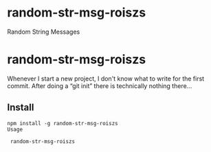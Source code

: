 # random-str-msg-roiszs
Random String Messages
# random-str-msg-roiszs

Whenever I start a new project, I don't know what to write for the first commit. After doing a “git init” there is technically nothing there...

## Install

```npm
npm install -g random-str-msg-roiszs
Usage

 random-str-msg-roiszs
